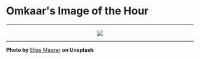 # Omkaar's Image of the Hour

---

<div align="center">

<a href="https://unsplash.com/photos/bird-perches-atop-a-wooden-post-in-the-field-4l2DWmhdOes">
  <img src="https://images.unsplash.com/photo-1752679557481-5eb760fae573?crop=entropy&cs=tinysrgb&fit=max&fm=jpg&ixid=M3w3NjA2Nzh8MHwxfHJhbmRvbXx8fHx8fHx8fDE3NTM4MDQ4MDB8&ixlib=rb-4.1.0&q=80&w=1080" style="max-width:100%; height:auto;">
</a>



</div>

---

**Photo by** [Elias Maurer](https://unsplash.com/@elmaurer) **on Unsplash**
